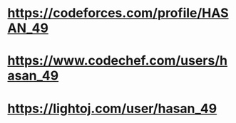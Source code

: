 # https://codeforces.com/profile/HASAN_49
# https://www.codechef.com/users/hasan_49
# https://lightoj.com/user/hasan_49
